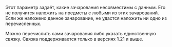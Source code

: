 Этот параметр задаёт, какие зачарования несовместимы с данным. Его не получится наложить на предметы с любыми из этих зачарований. Если же наложено данное зачарование, не удастся наложить ни одно из перечисленных.

Можно перечислить сами зачарования либо указать единственную связку. Связка поддерживается только в версиях 1.21 и выше.
